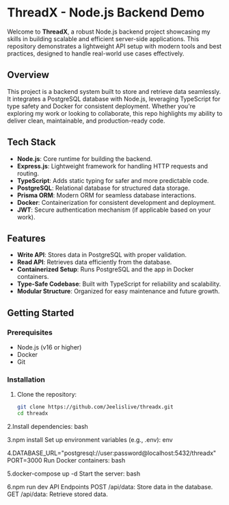 # ThreadX - Node.js Backend Demo

Welcome to **ThreadX**, a robust Node.js backend project showcasing my skills in building scalable and efficient server-side applications. This repository demonstrates a lightweight API setup with modern tools and best practices, designed to handle real-world use cases effectively.

## Overview

This project is a backend system built to store and retrieve data seamlessly. It integrates a PostgreSQL database with Node.js, leveraging TypeScript for type safety and Docker for consistent deployment. Whether you're exploring my work or looking to collaborate, this repo highlights my ability to deliver clean, maintainable, and production-ready code.

## Tech Stack

- **Node.js**: Core runtime for building the backend.
- **Express.js**: Lightweight framework for handling HTTP requests and routing.
- **TypeScript**: Adds static typing for safer and more predictable code.
- **PostgreSQL**: Relational database for structured data storage.
- **Prisma ORM**: Modern ORM for seamless database interactions.
- **Docker**: Containerization for consistent development and deployment.
- **JWT**: Secure authentication mechanism (if applicable based on your work).

## Features

- **Write API**: Stores data in PostgreSQL with proper validation.
- **Read API**: Retrieves data efficiently from the database.
- **Containerized Setup**: Runs PostgreSQL and the app in Docker containers.
- **Type-Safe Codebase**: Built with TypeScript for reliability and scalability.
- **Modular Structure**: Organized for easy maintenance and future growth.

## Getting Started

### Prerequisites
- Node.js (v16 or higher)
- Docker
- Git

### Installation
1. Clone the repository:
   ```bash
   git clone https://github.com/Jeelislive/threadx.git
   cd threadx

2.Install dependencies:
bash

3.npm install
Set up environment variables (e.g., .env):
env

4.DATABASE_URL="postgresql://user:password@localhost:5432/threadx"
PORT=3000
Run Docker containers:
bash

5.docker-compose up -d
Start the server:
bash

6.npm run dev
API Endpoints
POST /api/data: Store data in the database.
GET /api/data: Retrieve stored data.

